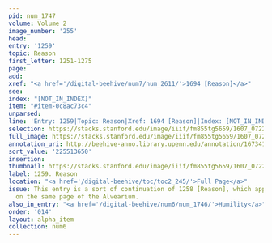 ```yaml
---
pid: num_1747
volume: Volume 2
image_number: '255'
head:
entry: '1259'
topic: Reason
first_letter: 1251-1275
page:
add:
xref: "<a href='/digital-beehive/num7/num_2611/'>1694 [Reason]</a>"
see:
index: "[NOT_IN_INDEX]"
item: "#item-0c8ac73c4"
unparsed:
line: 'Entry: 1259|Topic: Reason|Xref: 1694 [Reason]|Index: [NOT_IN_INDEX]|#item-0c8ac73c4'
selection: https://stacks.stanford.edu/image/iiif/fm855tg5659/1607_0722/435,3650,2833,453/full/0/default.jpg
full_image: https://stacks.stanford.edu/image/iiif/fm855tg5659/1607_0722/full/full/0/default.jpg
annotation_uri: http://beehive-anno.library.upenn.edu/annotation/1673412308069
sort_value: '225513650'
insertion:
thumbnail: https://stacks.stanford.edu/image/iiif/fm855tg5659/1607_0722/435,3650,600,180/250,/0/default.jpg
label: 1259. Reason
location: "<a href='/digital-beehive/toc/toc2_245/'>Full Page</a>"
issue: This entry is a sort of continuation of 1258 [Reason], which appears earlier
  on the same page of the Alvearium.
also_in_entry: "<a href='/digital-beehive/num6/num_1746/'>Humility</a>"
order: '014'
layout: alpha_item
collection: num6
---
```

